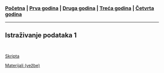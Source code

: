 ### [Početna](../README.md) | [Prva godina](../main_pages/prva.md) | [Druga godina](../main_pages/druga.md) | [Treća godina](../main_pages/treca.md) | [Četvrta godina](../main_pages/cetvrta.md)

---

## Istraživanje podataka 1

<br>

[Skripta](https://drive.google.com/drive/u/0/folders/13UIU48o7CXahNPsfYBHUVk_oX-qHZNVA)

[Materijali (vežbe)](https://poincare.matf.bg.ac.rs/~stefan.kapunac/ip1.html)
